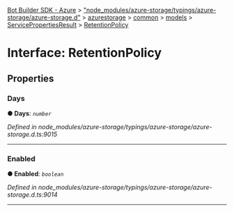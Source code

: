 [Bot Builder SDK - Azure](../README.md) > ["node_modules/azure-storage/typings/azure-storage/azure-storage.d"](../modules/_node_modules_azure_storage_typings_azure_storage_azure_storage_d_.md) > [azurestorage](../modules/_node_modules_azure_storage_typings_azure_storage_azure_storage_d_.azurestorage.md) > [common](../modules/_node_modules_azure_storage_typings_azure_storage_azure_storage_d_.azurestorage.common.md) > [models](../modules/_node_modules_azure_storage_typings_azure_storage_azure_storage_d_.azurestorage.common.models.md) > [ServicePropertiesResult](../modules/_node_modules_azure_storage_typings_azure_storage_azure_storage_d_.azurestorage.common.models.servicepropertiesresult.md) > [RetentionPolicy](../interfaces/_node_modules_azure_storage_typings_azure_storage_azure_storage_d_.azurestorage.common.models.servicepropertiesresult.retentionpolicy.md)



# Interface: RetentionPolicy


## Properties
<a id="days"></a>

###  Days

**●  Days**:  *`number`* 

*Defined in node_modules/azure-storage/typings/azure-storage/azure-storage.d.ts:9015*





___

<a id="enabled"></a>

###  Enabled

**●  Enabled**:  *`boolean`* 

*Defined in node_modules/azure-storage/typings/azure-storage/azure-storage.d.ts:9014*





___


